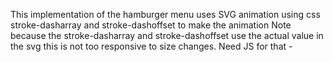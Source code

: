 This implementation of the hamburger menu uses SVG animation
using css stroke-dasharray and stroke-dashoffset to make the animation
Note because the stroke-dasharray and stroke-dashoffset use the actual value in the svg this is not too responsive to size changes.
Need JS for that -
